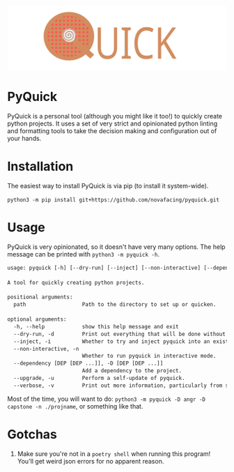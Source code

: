 ![logo](res/logo_withtext.svg)

# PyQuick

PyQuick is a personal tool (although you might like it too!) to quickly create python
projects. It uses a set of very strict and opinionated python linting and formatting tools
to take the decision making and configuration out of your hands. 

# Installation

The easiest way to install PyQuick is via pip (to install it system-wide).

`python3 -m pip install git+https://github.com/novafacing/pyquick.git`

# Usage

PyQuick is very opinionated, so it doesn't have very many options. The help message can
be printed with `python3 -m pyquick -h`.

```txt
usage: pyquick [-h] [--dry-run] [--inject] [--non-interactive] [--dependency [DEP [DEP ...]]] [--upgrade] [--verbose] [path]

A tool for quickly creating python projects.

positional arguments:
  path                  Path to the directory to set up or quicken.

optional arguments:
  -h, --help            show this help message and exit
  --dry-run, -d         Print out everything that will be done without doing it.
  --inject, -i          Whether to try and inject pyquick into an existing project.
  --non-interactive, -n
                        Whether to run pyquick in interactive mode.
  --dependency [DEP [DEP ...]], -D [DEP [DEP ...]]
                        Add a dependency to the project.
  --upgrade, -u         Perform a self-update of pyquick.
  --verbose, -v         Print out more information, particularly from subcommands.
```

Most of the time, you will want to do: 
`python3 -m pyquick -D angr -D capstone -n ./projname`, or something like that.

# Gotchas

1. Make sure you're not in a `poetry shell` when running this program! You'll get weird json errors for no apparent reason.